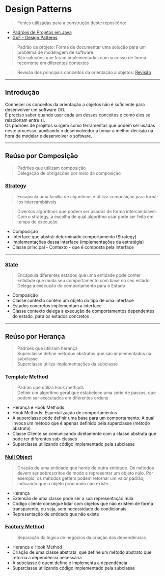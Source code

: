 # Design Patterns 

> Fontes utilizadas para a construção deste repositório:
  - [Padrões de Projetos em Java](https://www.casadocodigo.com.br/products/livro-design-patterns)
  - [GoF - Design Patterns](https://www.amazon.com.br/Padr%C3%B5es-Projetos-Solu%C3%A7%C3%B5es-Reutiliz%C3%A1veis-Orientados/dp/8573076100)

> Padrão de projeto: Forma de documentar uma solução para um problema de modelagem de software<br>
> São soluções que foram implementadas com sucesso de forma recorrente em diferentes contextos

> Revisão dos principais conceitos da orientação a objetos: [Revisão](/RevisaoPOO.md)


---
## Introdução

Conhecer os conceitos da orientação a objetos não é suficiente para desenvolver um software OO.<br>
É preciso saber quando usar cada um desses conceitos e como eles se relacionam entre si.<br>
Os padrões de projetos surgem como ferramentas que podem ser usadas neste processo, auxiliando o desenvolvedor a tomar
a melhor decisão na hora de modelar e desenvolver o software.


---
## Reúso por Composição

> Padrões que utilizam composição<br>
> Delegação de obrigações por meio da composição


### [Strategy](/comportamentais/strategy/Strategy.md)

> Encapsula uma família de algoritmos e utiliza composição para torná-los intercambiáveis

> Diversos algoritmos que podem ser usados de forma intercambiável.
> Com o strategy, a escolha de qual algoritmo usar pode ser feita em tempo de execução.

- Composição
- Interface que abstrái determinado comportamento (Strategy)
- Implementações dessa interface (implementações da estratégia)
- Classe principal - Contexto - que é composta pela interface


---
### [State](/comportamentais/state/State.md)

> Encapsula diferentes estados que uma entidade pode conter<br>
> Entidade que muda seu comportamento com base no seu estado<br>
> Delega a execução do comportamento para o Estado

- Composição
- Classe contexto contém um objeto do tipo de uma interface
- Estados concretos implementam a interface
- Classe contexto delega a execução de comportamentos dependentes do estado, para os estados concretos


---
## Reúso por Herança

> Padrões que utilizam herança<br>
> Superclasse define métodos abstratos que são implementados na subclasse<br>
> Superclasse utiliza implementações da subclasse


### [Template Method](/comportamentais/templateMethod/TemplateMethod.md)

> Padrão que utiliza hook methods<br>
> Definir um algoritmo geral que estabelece uma série de passos, que podem ser executados em diferentes ordens<br>

- Herança e Hook Methods
- Hook Methods: Especialização de comportamentos
- A superclasse pode definir uma base para um comportamento. A qual invoca um método que é apenas definido pela superclasse (método abstrato)
- Classe Cliente se comunicando diretamente com a classe abstrata que pode ter diferentes sub-classes
- Superclasse utilizando código implementado pela subclasse


### [Null Object](/comportamentais/nullObject/NullObject.md)

> Criação de uma entidade que herde de outra entidade. Os métodos devem ser sobrescritos
> de modo a representar um objeto nulo. Por exemplo, os métodos getters podem retornar um valor padrão,
> indicando que o objeto procurado não existe.

- Herança
- Extensão de uma classe pode ser a sua representação nula
- Código cliente consegue lidar com objetos que não existem de forma transparente, ou seja, sem necessidade de condicionais
- Representação de entidade que não existe


### [Factory Method](/criacionais/factoryMethod/FactoryMethod.md)

> Separação da lógica de negócios da criação das dependências<br>

- Herança e Hook Method
- Criação de uma classe abstrata, que define um método abstrato que retorna a dependência necessária
- A subclasse é quem define e implementa a dependência
- Superclasse utilizando código implementado pela subclasse
